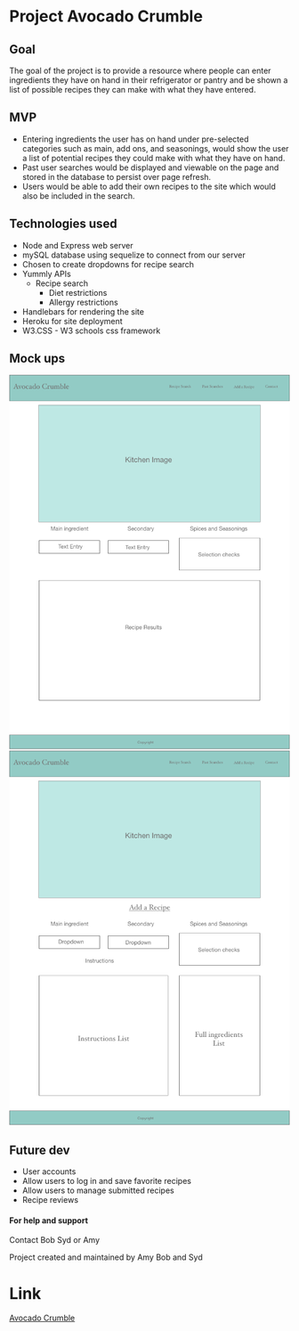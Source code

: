 # Project Avocado Crumble

## Goal
The goal of the project is to provide a resource where people can enter ingredients they have on hand in their refrigerator or pantry and be shown a list of possible recipes they can make with what they have entered.

## MVP
* Entering ingredients the user has on hand under pre-selected categories such as main, add ons, and seasonings, would show the user a list of potential recipes they could make with what they have on hand.
* Past user searches would be displayed and viewable on the page and stored in the database to persist over page refresh.
* Users would be able to add their own recipes to the site which would also be included in the search.

## Technologies used
* Node and Express web server
* mySQL database using sequelize to connect from our server
* Chosen to create dropdowns for recipe search
* Yummly APIs
  * Recipe search
    * Diet restrictions
    * Allergy restrictions
* Handlebars for rendering the site
* Heroku for site deployment
* W3.CSS - W3 schools css framework

## Mock ups
![recipe search](readmeimg/Mockup1.png "Recipe Search")  
![add recipe](readmeimg/Mockup2.png "Recipe Search")

## Future dev
* User accounts
 * Allow users to log in and save favorite recipes
 * Allow users to manage submitted recipes
* Recipe reviews

#### For help and support
Contact Bob Syd or Amy

Project created and maintained by Amy Bob and Syd

# Link
[Avocado Crumble](https://obscure-atoll-11517.herokuapp.com/)
